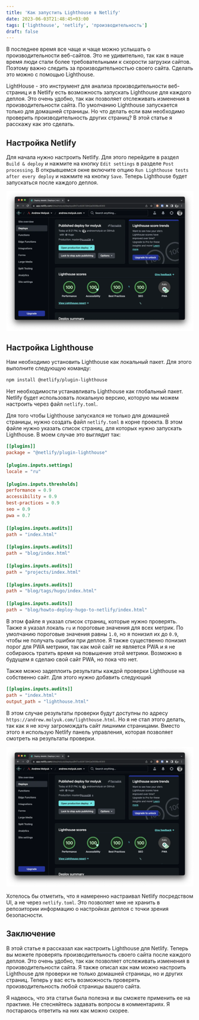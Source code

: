 ```yaml
---
title: 'Как запустить Lighthouse в Netlify'
date: 2023-06-03T21:48:45+03:00
tags: ['lighthouse', 'netlify', 'производительность']
draft: false
---
```


В последнее время все чаще и чаще можно услышать о производительности веб-сайтов. Это не удивительно, так как в наше
время люди стали более требовательными к скорости загрузки сайтов. Поэтому важно следить за производительностью своего
сайта. Сделать это можно с помощью Lighthouse.

<!--more-->

LightHouse - это инструмент для анализа производительности веб-страниц и в Netlify есть возможность запускать Lighthouse
для каждого деплоя. Это очень удобно, так как позволяет отслеживать изменения в производительности сайта. По умолчанию
Lighthouse запускается только для домашней страницы. Но что делать если вам необходимо проверить производительность
других страниц? В этой статье я расскажу как это сделать.

## Настройка Netlify

Для начала нужно настроить Netlify. Для этого перейдите в раздел `Build & deploy` и нажмите на кнопку `Edit settings` в
разделе `Post processing`. В открывшемся окне включите опцию `Run Lighthouse tests after every deploy` и нажмите на
кнопку `Save`. Теперь Lighthouse будет запускаться после каждого деплоя.

![Netlify Lighthouse](./netlify-lighthouse.webp)

## Настройка Lighthouse

Нам необходимо установить Lighthouse как локальный пакет. Для этого выполните следующую команду:

```bash
npm install @netlify/plugin-lighthouse
```

Нет необходимости устанавливать Lighthouse как глобальный пакет. Netlify будет использовать локальную версию, которую мы
можем настроить через файл `netlify.toml`.

Для того чтобы Lighthouse запускался не только для домашней страницы, нужно создать файл `netlify.toml` в корне проекта.
В этом файле нужно указать список страниц, для которых нужно запускать Lighthouse. В моем случае это выглядит так:

```toml
[[plugins]]
package = "@netlify/plugin-lighthouse"

[plugins.inputs.settings]
locale = "ru"

[plugins.inputs.thresholds]
performance = 0.9
accessibility = 0.9
best-practices = 0.9
seo = 0.9
pwa = 0.7

[[plugins.inputs.audits]]
path = "index.html"

[[plugins.inputs.audits]]
path = "blog/index.html"

[[plugins.inputs.audits]]
path = "projects/index.html"

[[plugins.inputs.audits]]
path = "blog/tags/hugo/index.html"

[[plugins.inputs.audits]]
path = "blog/howto-deploy-hugo-to-netlify/index.html"
```

В этом файле я указал список страниц, которые нужно проверять. Также я указал локаль `ru` и пороговые значения для всех
метрик. По умолчанию пороговые значения равны `1.0`, но я понизил их до `0.9`, чтобы не получать ошибки при деплое. Я
также существенно понизил порог для PWA метрики, так как мой сайт не является PWA и я не собираюсь тратить время на
повышение этой метрики. Возможно в будущем я сделаю свой сайт PWA, но пока что нет.

Также можно задеплоить результаты каждой проверки Lighthouse на собственно сайт. Для этого нужно добавить следующий

```toml
[[plugins.inputs.audits]]
path = "index.html"
output_path = "lighthouse.html"
```

В этом случае результаты проверки будут доступны по адресу `https://andrew.molyuk.com/lighthouse.html`. Но я не стал
этого делать, так как я не хочу загромождать сайт лишними страницами. Вместо этого я использую Netlify панель
управления, которая позволяет смотреть на результаты проверки.

![netlify-lighthouse.webp](netlify-lighthouse.webp)

Хотелось бы отметить, что я намеренно настраивал Netlify посредством UI, а не через `netlify.toml`. Это позволяет мне не
хранить в репозитории информацию о настройках деплоя с точки зрения безопасности.

## Заключение

В этой статье я рассказал как настроить Lighthouse для Netlify. Теперь вы можете проверять производительность своего
сайта после каждого деплоя. Это очень удобно, так как позволяет отслеживать изменения в производительности сайта. Я
также описал как нам можно настроить Lighthouse для проверки не только домашней страницы, но и других страниц. Теперь у
вас есть возможность проверять производительность любой страницы вашего сайта.

Я надеюсь, что эта статья была полезна и вы сможете применить ее на практике. Не стесняйтесь задавать вопросы в
комментариях. Я постараюсь ответить на них как можно скорее.
